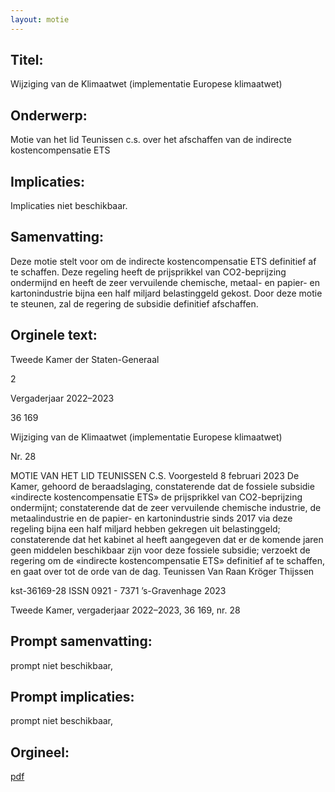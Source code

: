 ```yaml
---
layout: motie
---
```

## Titel:
Wijziging van de Klimaatwet (implementatie Europese klimaatwet)
## Onderwerp:
Motie van het lid Teunissen c.s. over het afschaffen van de indirecte kostencompensatie ETS
## Implicaties:
Implicaties niet beschikbaar.
## Samenvatting:

Deze motie stelt voor om de indirecte kostencompensatie ETS definitief af te schaffen. Deze regeling heeft de prijsprikkel van CO2-beprijzing ondermijnd en heeft de zeer vervuilende chemische, metaal- en papier- en kartonindustrie bijna een half miljard belastinggeld gekost. Door deze motie te steunen, zal de regering de subsidie definitief afschaffen.
## Orginele text:


Tweede Kamer der Staten-Generaal

2

Vergaderjaar 2022–2023

36 169

Wijziging van de Klimaatwet (implementatie
Europese klimaatwet)

Nr. 28

MOTIE VAN HET LID TEUNISSEN C.S.
Voorgesteld 8 februari 2023
De Kamer,
gehoord de beraadslaging,
constaterende dat de fossiele subsidie «indirecte kostencompensatie ETS»
de prijsprikkel van CO2-beprijzing ondermijnt;
constaterende dat de zeer vervuilende chemische industrie, de metaalindustrie en de papier- en kartonindustrie sinds 2017 via deze regeling bijna
een half miljard hebben gekregen uit belastinggeld;
constaterende dat het kabinet al heeft aangegeven dat er de komende
jaren geen middelen beschikbaar zijn voor deze fossiele subsidie;
verzoekt de regering om de «indirecte kostencompensatie ETS» definitief
af te schaffen,
en gaat over tot de orde van de dag.
Teunissen
Van Raan
Kröger
Thijssen

kst-36169-28
ISSN 0921 - 7371
’s-Gravenhage 2023

Tweede Kamer, vergaderjaar 2022–2023, 36 169, nr. 28


## Prompt samenvatting:
prompt niet beschikbaar,

## Prompt implicaties:
prompt niet beschikbaar,
## Orgineel:
[pdf](https://gegevensmagazijn.tweedekamer.nl/OData/v4/2.0/Document(f6092430-ed26-4640-b099-3d639394222a)/resource)
